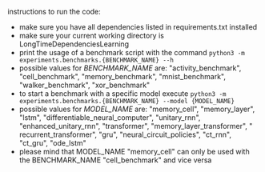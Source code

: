 instructions to run the code:

- make sure you have all dependencies listed in requirements.txt installed
- make sure your current working directory is LongTimeDependenciesLearning
- print the usage of a benchmark script with the command ``python3 -m experiments.benchmarks.{BENCHMARK_NAME} --h``
- possible values for *BENCHMARK_NAME* are: "activity_benchmark", "cell_benchmark", "memory_benchmark", "mnist_benchmark", "walker_benchmark", "xor_benchmark"
- to start a benchmark with a specific model execute ``python3 -m experiments.benchmarks.{BENCHMARK_NAME} --model {MODEL_NAME}``
- possible values for *MODEL_NAME* are: "memory_cell", "memory_layer", "lstm", "differentiable_neural_computer", "unitary_rnn", "enhanced_unitary_rnn", "transformer", "memory_layer_transformer", "
  recurrent_transformer", "gru", "neural_circuit_policies", "ct_rnn", "ct_gru", "ode_lstm"
- please mind that MODEL_NAME "memory_cell" can only be used with the BENCHMARK_NAME "cell_benchmark" and vice versa
